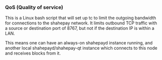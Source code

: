 ### QoS (Quality of service) ###

This is a Linux bash script that will set up tc to limit the outgoing bandwidth for connections to the shahepay network. It limits outbound TCP traffic with a source or destination port of 8767, but not if the destination IP is within a LAN.

This means one can have an always-on shahepayd instance running, and another local shahepayd/shahepay-qt instance which connects to this node and receives blocks from it.
